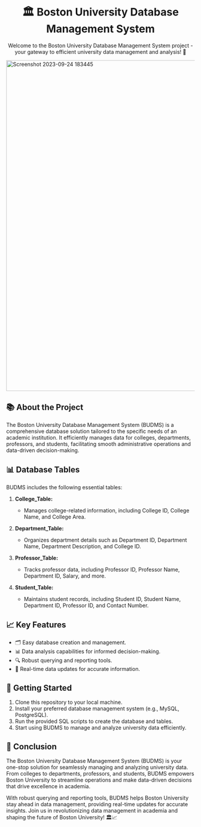 <h1 align="center">🏛️ Boston University Database Management System</h1>

<p align="center">Welcome to the Boston University Database Management System project - your gateway to efficient university data management and analysis! 🚀</p>

<img width="885" alt="Screenshot 2023-09-24 183445" src="https://github.com/DataAsh21/SQL-MEGA-PROJECTS/assets/133566238/9c3b890b-bb8c-4dae-aeab-5107603b89d6">


## 📚 About the Project

The Boston University Database Management System (BUDMS) is a comprehensive database solution tailored to the specific needs of an academic institution. It efficiently manages data for colleges, departments, professors, and students, facilitating smooth administrative operations and data-driven decision-making.

## 📊 Database Tables

BUDMS includes the following essential tables:

1. **College_Table:**
    - Manages college-related information, including College ID, College Name, and College Area.

2. **Department_Table:**
    - Organizes department details such as Department ID, Department Name, Department Description, and College ID.

3. **Professor_Table:**
    - Tracks professor data, including Professor ID, Professor Name, Department ID, Salary, and more.

4. **Student_Table:**
    - Maintains student records, including Student ID, Student Name, Department ID, Professor ID, and Contact Number.

## 📈 Key Features

- 🗂️ Easy database creation and management.
- 📊 Data analysis capabilities for informed decision-making.
- 🔍 Robust querying and reporting tools.
- 🔄 Real-time data updates for accurate information.

## 🚀 Getting Started

1. Clone this repository to your local machine.
2. Install your preferred database management system (e.g., MySQL, PostgreSQL).
3. Run the provided SQL scripts to create the database and tables.
4. Start using BUDMS to manage and analyze university data efficiently.

## 🌟 Conclusion

The Boston University Database Management System (BUDMS) is your one-stop solution for seamlessly managing and analyzing university data. From colleges to departments, professors, and students, BUDMS empowers Boston University to streamline operations and make data-driven decisions that drive excellence in academia.

With robust querying and reporting tools, BUDMS helps Boston University stay ahead in data management, providing real-time updates for accurate insights. Join us in revolutionizing data management in academia and shaping the future of Boston University! 🏛️📈



